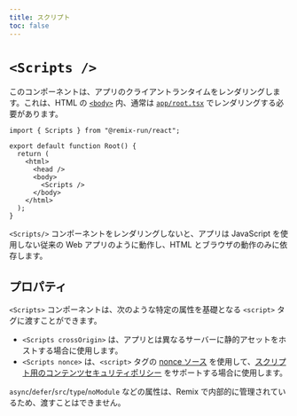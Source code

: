 ```yaml
---
title: スクリプト
toc: false
---
```


# `<Scripts />`

このコンポーネントは、アプリのクライアントランタイムをレンダリングします。これは、HTML の [`<body>`][body-element] 内、通常は [`app/root.tsx`][root] でレンダリングする必要があります。

```tsx filename=app/root.tsx lines=[8]
import { Scripts } from "@remix-run/react";

export default function Root() {
  return (
    <html>
      <head />
      <body>
        <Scripts />
      </body>
    </html>
  );
}
```

`<Scripts/>` コンポーネントをレンダリングしないと、アプリは JavaScript を使用しない従来の Web アプリのように動作し、HTML とブラウザの動作のみに依存します。

## プロパティ

`<Scripts>` コンポーネントは、次のような特定の属性を基礎となる `<script>` タグに渡すことができます。

- `<Scripts crossOrigin>` は、アプリとは異なるサーバーに静的アセットをホストする場合に使用します。
- `<Scripts nonce>` は、`<script>` タグの [nonce ソース][csp-nonce] を使用して、[スクリプト用のコンテンツセキュリティポリシー][csp] をサポートする場合に使用します。

`async`/`defer`/`src`/`type`/`noModule` などの属性は、Remix で内部的に管理されているため、渡すことはできません。

[body-element]: https://developer.mozilla.org/en-US/docs/Web/HTML/Element/body
[csp]: https://developer.mozilla.org/en-US/docs/Web/HTTP/Headers/Content-Security-Policy/script-src
[csp-nonce]: https://developer.mozilla.org/en-US/docs/Web/HTTP/Headers/Content-Security-Policy/Sources#sources
[root]: ../file-conventions/root
